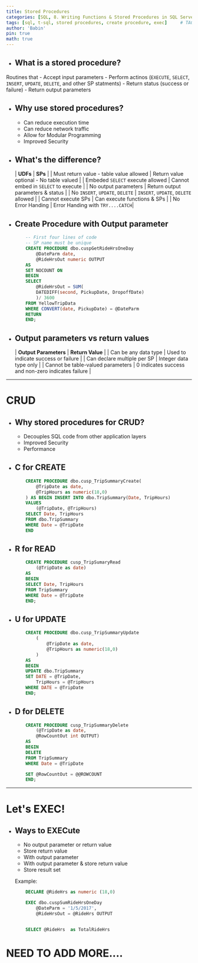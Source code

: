 ```yaml
---
title: Stored Procedures
categories: [SQL, 8. Writing Functions & Stored Procedures in SQL Server]
tags: [sql, t-sql, stored procedures, create procedure, exec]     # TAG names should always be lowercase
author: 'Babin'
pin: true
math: true
---
```


- ## What is a stored procedure?
Routines that
    - Accept input parameters
    - Perform actinos (`EXECUTE`, `SELECT`, `INSERT`, `UPDATE`, `DELETE`, and other SP statments)
    - Return status (success or failure)
    - Return output parameters


- ## Why use stored procedures?
    - Can reduce execution time
    - Can reduce network traffic
    - Allow for Modular Programming
    - Improved Security

- ## What's the difference?

    | **UDFs** | **SPs** |
    | Must return value - table value allowed | Return value optional - No table valued |
    | Embeded `SELECT` execute allowed | Cannot embed in `SELECT` to execute |
    | No output parameters | Return output parameters & status |
    | No `INSERT`, `UPDATE`, `DELETE` | `INSERT`, `UPDATE`, `DELETE` allowed |
    | Cannot execute SPs | Can execute functions & SPs |
    | No Error Handing | Error Handing with `TRY....CATCH`|


- ## Create Procedure with Output parameter
    ```sql
        -- First four lines of code
        -- SP name must be unique
        CREATE PROCEDURE dbo.cuspGetRideHrsOneDay
            @DateParm date,
            @RideHrsOut numeric OUTPUT
        AS
        SET NOCOUNT ON
        BEGIN
        SELECT
            @RideHrsOut = SUM(
            DATEDIFF(second, PickupDate, DropoffDate)
            )/ 3600
        FROM YellowTripData
        WHERE CONVERT(date, PickupDate) = @DateParm
        RETURN
        END;
    ```

- ## Output parameters vs return values

    | **Output Parameters** | **Return Value**  |
    | Can be any data type | Used to indicate success or failure |
    | Can declare multiple per SP | Integer data type only |
    | Cannot be table-valued parameters | 0 indicates success and non-zero indicates failure | 


<hr>

# CRUD
- ## Why stored procedures for CRUD?
    - Decouples SQL code from other application layers
    - Improved Security
    - Performance


- ## C for CREATE
    ```sql
        CREATE PROCEDURE dbo.cusp_TripSummaryCreate(
            @TripDate as date,
            @TripHours as numeric(18,0)
        ) AS BEGIN INSERT INTO dbo.TripSummary(Date, TripHours)
        VALUES
            (@TripDate, @TripHours)
        SELECT Date, TripHours
        FROM dbo.TripSummary
        WHERE Date = @TripDate
        END
    ```


- ## R for READ
    ```sql
        CREATE PROCEDURE cusp_TripSumaryRead
            (@TripDate as date)
        AS 
        BEGIN
        SELECT Date, TripHours
        FROM TripSummary
        WHERE Date = @TripDate
        END;
    ```


- ## U for UPDATE
    ```sql
        CREATE PROCEDURE dbo.cusp_TripSummaryUpdate
            (
                @TripDate as date,
                @TripHours as numeric(18,0)
            )
        AS 
        BEGIN
        UPDATE dbo.TripSummary
        SET DATE = @TripDate,
            TripHours = @TripHours
        WHERE DATE = @TripDate
        END;
    ```

- ## D for DELETE
    ```sql
        CREATE PROCEDURE cusp_TripSummaryDelete
            (@TripDate as date,
            @RowCountOut int OUTPUT)
        AS
        BEGIN
        DELETE
        FROM TripSummary
        WHERE Date = @TripDate

        SET @RowCountOut = @@ROWCOUNT
        END;
    ```

<hr/>

# Let's EXEC!
- ## Ways to EXECute
    - No output parameter or return value
    - Store return value
    - With output parameter
    - With output parameter & store return value
    - Store result set

    Example:
    ```sql
        DECLARE @RideHrs as numeric (18,0)

        EXEC dbo.cuspSumRideHrsOneDay
            @DateParm = '1/5/2017',
            @RideHrsOut = @RideHrs OUTPUT


        SELECT @RideHrs  as TotalRideHrs
    ```


# NEED TO ADD MORE....